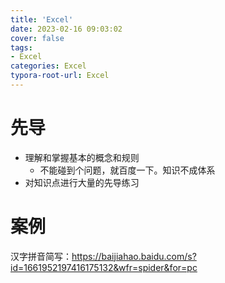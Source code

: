 ```yaml
---
title: 'Excel'
date: 2023-02-16 09:03:02
cover: false
tags:
- Excel
categories: Excel
typora-root-url: Excel
---
```


# 先导

- 理解和掌握基本的概念和规则
  - 不能碰到个问题，就百度一下。知识不成体系
- 对知识点进行大量的先导练习



# 案例

汉字拼音简写：https://baijiahao.baidu.com/s?id=1661952197416175132&wfr=spider&for=pc

